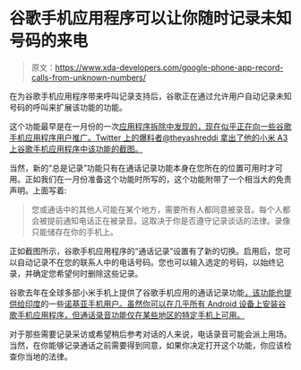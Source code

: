 # 谷歌手机应用程序可以让你随时记录未知号码的来电

> 原文：<https://www.xda-developers.com/google-phone-app-record-calls-from-unknown-numbers/>

在为谷歌手机应用程序带来呼叫记录支持后，谷歌正在通过允许用户自动记录未知号码的呼叫来扩展该功能的功能。

这个功能最早是在一月份的一次[应用程序拆除中发现的，现在似乎正在向一些谷歌手机应用程序用户推广。Twitter 上的爆料者@theyashreddi 拿出了他的小米 A3 上谷歌手机应用程序中该功能的截图。](https://www.xda-developers.com/google-phone-app-prepares-always-record-calls-numbers-not-your-contacts/)

当然，新的“总是记录”功能只有在通话记录功能本身在您所在的位置可用时才可用。正如我们在一月份准备这个功能时所写的，这个功能附带了一个相当大的免责声明。上面写着:

> 您或通话中的其他人可能在某个地方，需要所有人都同意被录音。每个人都会被提前通知电话正在被录音。这取决于你是否遵守记录谈话的法律。录像只能储存在你的手机上。

正如截图所示，谷歌手机应用程序的“通话记录”设置有了新的切换。启用后，您可以自动记录不在您的联系人中的电话号码。您也可以输入选定的号码，以始终记录，并确定您希望何时删除这些记录。

谷歌去年在全球多部小米手机上提供了谷歌手机应用的通话记录功能[，该功能也提供给印度](https://www.xda-developers.com/google-phone-app-call-recording-feature-now-available-multiple-xiaomi-phone-globally/)的一些[诺基亚手机用户。虽然你可以在几乎所有 Android 设备上安装谷歌手机应用程序，但通话录音功能仅在某些地区的特定手机上可用。](https://www.xda-developers.com/google-phone-app-rolls-out-call-recording-nokia-phone-users-india/)

对于那些需要记录采访或希望稍后参考对话的人来说，电话录音可能会派上用场。当然，在你能够记录通话之前需要得到同意，如果你决定打开这个功能，你应该检查你当地的法律。